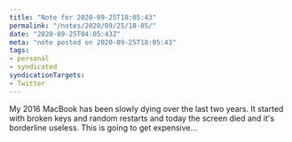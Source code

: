 ```yaml
---
title: "Note for 2020-09-25T18:05:43"
permalink: "/notes/2020/09/25/18-05/"
date: "2020-09-25T04:05:43Z"
meta: "note posted on 2020-09-25T18:05:43"
tags:
- personal
- syndicated
syndicationTargets:
- Twitter
---
```

My 2016 MacBook has been slowly dying over the last two years. It started with broken keys and random restarts and today the screen died and it's borderline useless. This is going to get expensive...
